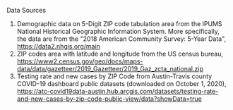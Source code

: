 Data Sources
1.	Demographic data on 5-Digit ZIP code tabulation area from the IPUMS National Historical Geographic Information System. More specifically, the data are from the "2018 American Community Survey: 5-Year Data", https://data2.nhgis.org/main
2.	ZIP codes area with latitude and longitude from the US census bureau, https://www2.census.gov/geo/docs/maps-data/data/gazetteer/2019_Gazetteer/2019_Gaz_zcta_national.zip
3.	Testing rate and new cases by ZIP Code from Austin-Travis county COVID-19 dashboard public datasets (downloaded on October 1, 2020), https://atc-covid19data-austin.hub.arcgis.com/datasets/testing-rate-and-new-cases-by-zip-code-public-view/data?showData=true
